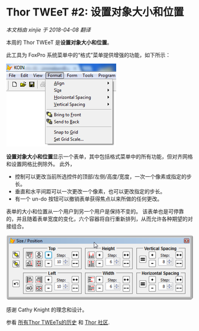 ﻿Thor TWEeT #2: 设置对象大小和位置
===
_本文档由 xinjie 于 2018-04-08 翻译_

本周的 Thor TWEeT 是**设置对象大小和位置**。

此工具为 FoxPro 系统菜单中的“格式”菜单提供增强的功能，如下所示：

![](Images/Tweet2a.png)

**设置对象大小和位置**显示一个表单，其中包括格式菜单中的所有功能，但对齐网格和设置网格比例除外。 此外，

*   控制可以更改当前所选控件的顶部/左侧/高度/宽度，一次一个像素或指定的步长。
*   垂直和水平间距可以一次更改一个像素，也可以更改指定的步长。
*   有一个 un-do 按钮可以撤销表单获得焦点以来所做的任何更改。

表单的大小和位置从一个用户到另一个用户是保持不变的。 该表单也是可停靠的，并且随着表单宽度的变化，六个容器将自行重新排列，从而允许各种期望的对接组合。

![](Images/Tweet2b.png)

感谢 Cathy Knight 的理念和设计。

参看 [所有Thor TWEeTs的历史](../TWEeTs.md) 和 [Thor 社区](https://groups.google.com/forum/?fromgroups#!forum/FoxProThor).
